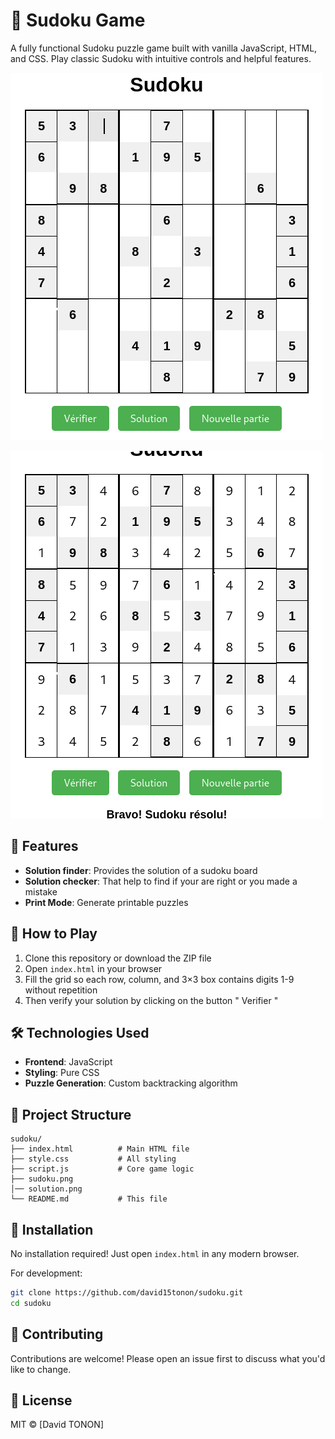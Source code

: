# 🧩 Sudoku Game

A fully functional Sudoku puzzle game built with vanilla JavaScript, HTML, and CSS. Play classic Sudoku with intuitive controls and helpful features.

![Sudoku Game Screenshot](./sudoku.png) <!-- Replace with your actual screenshot -->


![Sudoku Game Screenshot](./solution.png)

## 🌟  Features

- **Solution finder**: Provides the solution of a sudoku board
- **Solution checker**: That help to find if your are right or you made a mistake
- **Print Mode**: Generate printable puzzles

## 🚀 How to Play

1. Clone this repository or download the ZIP file
2. Open `index.html` in your browser
3. Fill the grid so each row, column, and 3×3 box contains digits 1-9 without repetition
5. Then verify your solution by clicking on the button " Verifier "

## 🛠️ Technologies Used

- **Frontend**: JavaScript 
- **Styling**: Pure CSS 
- **Puzzle Generation**: Custom backtracking algorithm


## 📂 Project Structure

```
sudoku/
├── index.html          # Main HTML file
├── style.css           # All styling
├── script.js           # Core game logic
├── sudoku.png
│── solution.png
└── README.md           # This file
```


## 🔧 Installation

No installation required! Just open `index.html` in any modern browser.

For development:
```bash
git clone https://github.com/david15tonon/sudoku.git
cd sudoku
```

## 🤝 Contributing

Contributions are welcome! Please open an issue first to discuss what you'd like to change.

## 📜 License

MIT © [David TONON]

